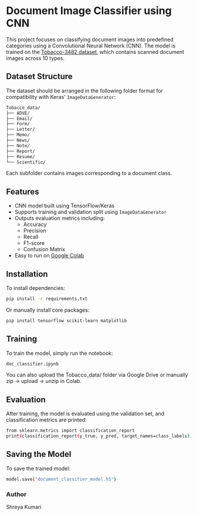 # Document Image Classifier using CNN

This project focuses on classifying document images into predefined categories using a Convolutional Neural Network (CNN). The model is trained on the [Tobacco-3482 dataset](https://www.kaggle.com/datasets/patrickaudriaz/tobacco3482jpg), which contains scanned document images across 10 types.

## Dataset Structure

The dataset should be arranged in the following folder format for compatibility with Keras' `ImageDataGenerator`:

```bash
Tobacco_data/
├── ADVE/
├── Email/
├── Form/
├── Letter/
├── Memo/
├── News/
├── Note/
├── Report/
├── Resume/
└── Scientific/
```

Each subfolder contains images corresponding to a document class.

## Features

- CNN model built using TensorFlow/Keras
- Supports training and validation split using `ImageDataGenerator`
- Outputs evaluation metrics including:
  - Accuracy
  - Precision
  - Recall
  - F1-score
  - Confusion Matrix
- Easy to run on [Google Colab](https://colab.research.google.com)

## Installation

To install dependencies:

```bash
pip install -r requirements.txt
```
Or manually install core packages:
```bash
pip install tensorflow scikit-learn matplotlib
```
## Training

To train the model, simply run the notebook:
```bash
doc_classifier.ipynb
```
You can also upload the Tobacco_data/ folder via Google Drive or manually zip → upload → unzip in Colab.
## Evaluation

After training, the model is evaluated using the validation set, and classification metrics are printed:
```bash
from sklearn.metrics import classification_report
print(classification_report(y_true, y_pred, target_names=class_labels))
```
## Saving the Model

To save the trained model:
```bash
model.save("document_classifier_model.h5")
```
### Author
Shreya Kumari



